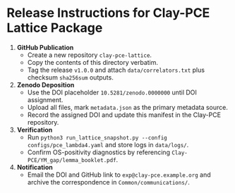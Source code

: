 # Release Instructions for Clay-PCE Lattice Package

1. **GitHub Publication**
   - Create a new repository `clay-pce-lattice`.
   - Copy the contents of this directory verbatim.
   - Tag the release `v1.0.0` and attach `data/correlators.txt` plus checksum `sha256sum` outputs.
2. **Zenodo Deposition**
   - Use the DOI placeholder `10.5281/zenodo.0000000` until DOI assignment.
   - Upload all files, mark `metadata.json` as the primary metadata source.
   - Record the assigned DOI and update this manifest in the Clay-PCE repository.
3. **Verification**
   - Run `python3 run_lattice_snapshot.py --config configs/pce_lambda4.yaml` and store logs in `data/logs/`.
   - Confirm OS-positivity diagnostics by referencing `Clay-PCE/YM_gap/lemma_booklet.pdf`.
4. **Notification**
   - Email the DOI and GitHub link to `exp@clay-pce.example.org` and archive the correspondence in `Common/communications/`.
